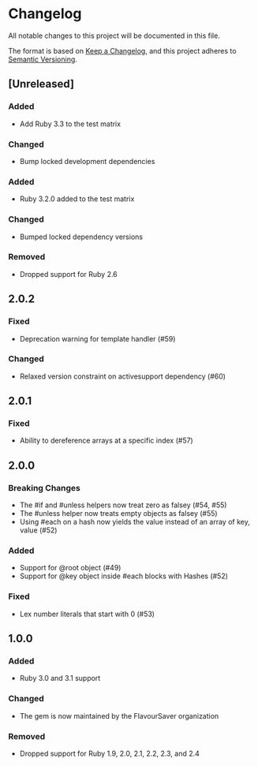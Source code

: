 # Changelog

All notable changes to this project will be documented in this file.

The format is based on [Keep a Changelog](https://keepachangelog.com/en/1.0.0/),
and this project adheres to [Semantic Versioning](https://semver.org/spec/v2.0.0.html).

## [Unreleased]

### Added

* Add Ruby 3.3 to the test matrix

### Changed

* Bump locked development dependencies

### Added

* Ruby 3.2.0 added to the test matrix

### Changed

* Bumped locked dependency versions

### Removed

* Dropped support for Ruby 2.6

## 2.0.2

### Fixed

* Deprecation warning for template handler (#59)

### Changed

* Relaxed version constraint on activesupport dependency (#60)

## 2.0.1

### Fixed

* Ability to dereference arrays at a specific index (#57)

## 2.0.0

### Breaking Changes

* The #if and #unless helpers now treat zero as falsey (#54, #55)
* The #unless helper now treats empty objects as falsey (#55)
* Using #each on a hash now yields the value instead of an array of key, value (#52)

### Added

* Support for @root object (#49)
* Support for @key object inside #each blocks with Hashes (#52)

### Fixed

* Lex number literals that start with 0 (#53)

## 1.0.0

### Added

* Ruby 3.0 and 3.1 support

### Changed

* The gem is now maintained by the FlavourSaver organization

### Removed

* Dropped support for Ruby 1.9, 2.0, 2.1, 2.2, 2.3, and 2.4

